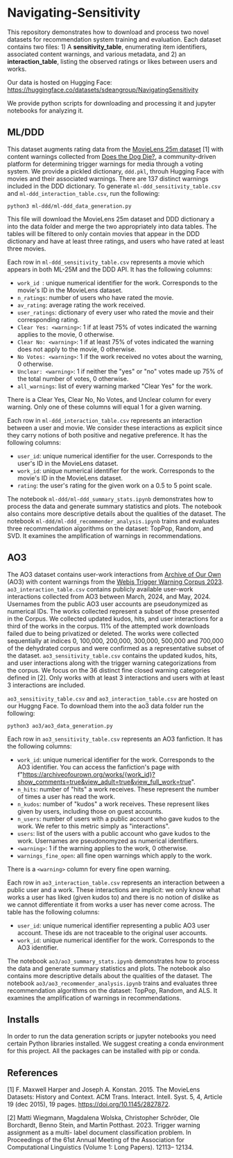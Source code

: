 # Navigating-Sensitivity

This repository demonstrates how to download and process two novel datasets for recommendation system training and evaluation. Each dataset contains two files: 1) A **sensitivity_table**, enumerating item identifiers, associated content warnings, and various metadata, and 2) an **interaction_table**, listing the observed ratings or likes between users and works.

Our data is hosted on Hugging Face: https://huggingface.co/datasets/sdeangroup/NavigatingSensitivity

We provide python scripts for downloading and processing it and jupyter notebooks for analyzing it.

## ML/DDD
This dataset augments rating data from the [MovieLens 25m dataset](https://grouplens.org/datasets/movielens/) [1] with content warnings collected from [Does the Dog Die?](https://www.doesthedogdie.com/), a community-driven platform for determining trigger warnings for media through a voting system. We provide a pickled dictionary, `ddd.pkl`, throuh Hugging Face with movies and their associated warnings. There are 137 distinct warnings included in the DDD dictionary. To generate `ml-ddd_sensitivity_table.csv` and `ml-ddd_interaction_table.csv`, run the following:
```
python3 ml-ddd/ml-ddd_data_generation.py
```
This file will download the MovieLens 25m dataset and DDD dictionary a into the data folder and merge the two appropriately into data tables. The tables will be filtered to only contain movies that appear in the DDD dictionary and have at least three ratings, and users who have rated at least three movies.

Each row in `ml-ddd_sensitivity_table.csv` represents a movie which appears in both ML-25M and the DDD API. It has the following columns:
- `work_id `: unique numerical identifier for the work. Corresponds to the movie's ID in the MovieLens dataset.
- `n_ratings`: number of users who have rated the movie.
- `av_rating`: average rating the work received.
- `user_ratings`: dictionary of every user who rated the movie and their corresponding rating.
- `Clear Yes: <warning>`: 1 if at least 75% of votes indicated the warning applies to the movie, 0 otherwise.
- `Clear No: <warning>`: 1 if at least 75% of votes indicated the warning does not apply to the movie, 0 otherwise.
- `No Votes: <warning>`: 1 if the work received no votes about the warning, 0 otherwise.
- `Unclear: <warning>`: 1 if neither the "yes" or "no" votes made up 75% of the total number of votes, 0 otherwise.
- `all_warnings`: list of every warning marked "Clear Yes" for the work.

There is a Clear Yes, Clear No, No Votes, and Unclear column for every warning. Only one of these columns will equal 1 for a given warning.

Each row in `ml-ddd_interaction_table.csv` represents an interaction between a user and movie. We consider these interactions as explicit since they carry notions of both positive and negative preference.
It has the following columns:
- `user_id`: unique numerical identifier for the user. Corresponds to the user's ID in the MovieLens dataset.
- `work_id`: unique numerical identifier for the work. Corresponds to the movie's ID in the MovieLens dataset.
- `rating`: the user's rating for the given work on a 0.5 to 5 point scale.

The notebook `ml-ddd/ml-ddd_summary_stats.ipynb` demonstrates how to process the data and generate summary statistics and plots. The notebook also contains more descriptive details about the qualities of the dataset.
The notebook `ml-ddd/ml-ddd_recommender_analysis.ipynb` trains and evaluates three recommendation algorithms on the dataset: TopPop, Random, and SVD. It examines the amplification of warnings in recommendations.


## AO3
The AO3 dataset contains user-work interactions from [Archive of Our Own](https://archiveofourown.org/) (AO3) with content warnings from the [Webis Trigger Warning Corpus 2023](https://zenodo.org/records/7976807). `ao3_interaction_table.csv` contains publicly available user-work interactions collected from AO3 between March, 2024, and May, 2024. Usernames from the public AO3 user accounts are pseudonymized as numerical IDs. The works collected represent a subset of those presented in the Corpus. We collected updated kudos, hits, and user interactions for a third of the works in the corpus. 11% of the attempted work downloads failed due to being privatized or deleted. The works were collected sequentially at indices 0, 100,000, 200,000, 300,000, 500,000 and 700,000 of the dehydrated corpus and were confirmed as a representative subset of the dataset. `ao3_sensitivity_table.csv` contains the updated kudos, hits, and user interactions along with the trigger warning categorizations from the corpus. We focus on the 36 distinct fine closed warning categories defined in [2]. Only works with at least 3 interactions and users with at least 3 interactions are included.

`ao3_sensitivity_table.csv` and `ao3_interaction_table.csv` are hosted on our Huggng Face. To download them into the ao3 data folder run the following:
```
python3 ao3/ao3_data_generation.py
```

Each row in `ao3_sensitivity_table.csv` represents an AO3 fanfiction. It has the following columns:
- `work_id`: unique numerical identifier for the work. Corresponds to the AO3 identifier. You can access the fanfiction's page with f"https://archiveofourown.org/works/{work_id}?show_comments=true&view_adult=true&view_full_work=true".
- `n_hits`: number of "hits" a work receives. These represent the number of times a user has read the work.
- `n_kudos`: number of "kudos" a work receives. These represent likes given by users, including those on guest accounts.
- `n_users`: number of users with a public account who gave kudos to the work. We refer to this metric simply as "interactions".
- `users`: list of the users with a public account who gave kudos to the work. Usernames are pseudonomyzed as numerical identifiers.
- `<warning>`: 1 if the warning applies to the work, 0 otherwise.
- `warnings_fine_open`: all fine open warnings which apply to the work.

There is a `<warning>` column for every fine open warning.

Each row in `ao3_interaction_table.csv` represents an interaction between a public user and a work. These interactions are implicit: we only know what works a user has liked (given kudos to) and there is no notion of dislike as we cannot differentiate it from works a user has never come across. The table has the following columns:
- `user_id`: unique numerical identifier representing a public AO3 user account. These ids are not traceable to the original user accounts.
- `work_id`: unique numerical identifier for the work. Corresponds to the AO3 identifier.

The notebook `ao3/ao3_summary_stats.ipynb` demonstrates how to process the data and generate summary statistics and plots. The notebook also contains more descriptive details about the qualities of the dataset.
The notebook `ao3/ao3_recommender_analysis.ipynb` trains and evaluates three recommendation algorithms on the dataset: TopPop, Random, and ALS. It examines the amplification of warnings in recommendations.


## Installs
In order to run the data generation scripts or jupyter notebooks you need certain Python libraries installed. We suggest creating a conda environment for this project. All the packages can be installed with pip or conda.


## References
[1] F. Maxwell Harper and Joseph A. Konstan. 2015. The MovieLens Datasets: History
and Context. ACM Trans. Interact. Intell. Syst. 5, 4, Article 19 (dec 2015), 19 pages.
https://doi.org/10.1145/2827872. 

[2] Matti Wiegmann, Magdalena Wolska, Christopher Schröder, Ole Borchardt,
Benno Stein, and Martin Potthast. 2023. Trigger warning assignment as a multi-
label document classification problem. In Proceedings of the 61st Annual Meeting
of the Association for Computational Linguistics (Volume 1: Long Papers). 12113–
12134.